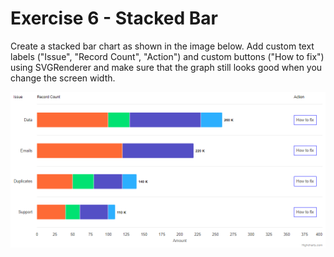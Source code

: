 # Exercise 6 - Stacked Bar

Create a stacked bar chart as shown in the image below. Add custom text labels ("Issue", "Record Count", "Action") and custom buttons ("How to fix") using SVGRenderer and make sure that the graph still looks good when you change the screen width.

![exercise.png](exercise.png)
